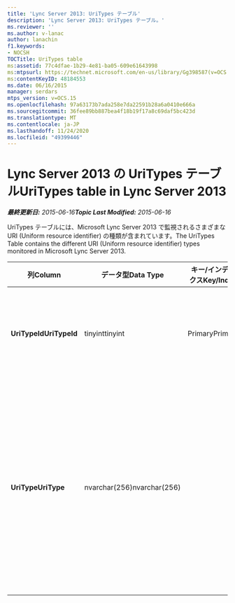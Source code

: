 ```yaml
---
title: 'Lync Server 2013: UriTypes テーブル'
description: 'Lync Server 2013: UriTypes テーブル。'
ms.reviewer: ''
ms.author: v-lanac
author: lanachin
f1.keywords:
- NOCSH
TOCTitle: UriTypes table
ms:assetid: 77c4dfae-1b29-4e81-ba05-609e61643998
ms:mtpsurl: https://technet.microsoft.com/en-us/library/Gg398587(v=OCS.15)
ms:contentKeyID: 48184553
ms.date: 06/16/2015
manager: serdars
mtps_version: v=OCS.15
ms.openlocfilehash: 97a63173b7ada258e7da22591b28a6a0410e666a
ms.sourcegitcommit: 36fee89bb887bea4f18b19f17a8c69daf5bc423d
ms.translationtype: MT
ms.contentlocale: ja-JP
ms.lasthandoff: 11/24/2020
ms.locfileid: "49399446"
---
```

# <a name="uritypes-table-in-lync-server-2013"></a><span data-ttu-id="1f0e4-103">Lync Server 2013 の UriTypes テーブル</span><span class="sxs-lookup"><span data-stu-id="1f0e4-103">UriTypes table in Lync Server 2013</span></span>

<div data-xmlns="http://www.w3.org/1999/xhtml">

<div class="topic" data-xmlns="http://www.w3.org/1999/xhtml" data-msxsl="urn:schemas-microsoft-com:xslt" data-cs="https://msdn.microsoft.com/">

<div data-asp="https://msdn2.microsoft.com/asp">



</div>

<div id="mainSection">

<div id="mainBody"><span data-ttu-id="1f0e4-104">

<span> </span></span><span class="sxs-lookup"><span data-stu-id="1f0e4-104">

<span> </span></span></span>

<span data-ttu-id="1f0e4-105">_**最終更新日:** 2015-06-16_</span><span class="sxs-lookup"><span data-stu-id="1f0e4-105">_**Topic Last Modified:** 2015-06-16_</span></span>

<span data-ttu-id="1f0e4-106">UriTypes テーブルには、Microsoft Lync Server 2013 で監視されるさまざまな URI (Uniform resource identifier) の種類が含まれています。</span><span class="sxs-lookup"><span data-stu-id="1f0e4-106">The UriTypes Table contains the different URI (Uniform resource identifier) types monitored in Microsoft Lync Server 2013.</span></span>


<table>
<colgroup>
<col style="width: 25%" />
<col style="width: 25%" />
<col style="width: 25%" />
<col style="width: 25%" />
</colgroup>
<thead>
<tr class="header">
<th><span data-ttu-id="1f0e4-107">列</span><span class="sxs-lookup"><span data-stu-id="1f0e4-107">Column</span></span></th>
<th><span data-ttu-id="1f0e4-108">データ型</span><span class="sxs-lookup"><span data-stu-id="1f0e4-108">Data Type</span></span></th>
<th><span data-ttu-id="1f0e4-109">キー/インデックス</span><span class="sxs-lookup"><span data-stu-id="1f0e4-109">Key/Index</span></span></th>
<th><span data-ttu-id="1f0e4-110">詳細</span><span class="sxs-lookup"><span data-stu-id="1f0e4-110">Details</span></span></th>
</tr>
</thead>
<tbody>
<tr class="odd">
<td><p><span data-ttu-id="1f0e4-111"><strong>UriTypeId</strong></span><span class="sxs-lookup"><span data-stu-id="1f0e4-111"><strong>UriTypeId</strong></span></span></p></td>
<td><p><span data-ttu-id="1f0e4-112">tinyint</span><span class="sxs-lookup"><span data-stu-id="1f0e4-112">tinyint</span></span></p></td>
<td><p><span data-ttu-id="1f0e4-113">Primary</span><span class="sxs-lookup"><span data-stu-id="1f0e4-113">Primary</span></span></p></td>
<td><p><span data-ttu-id="1f0e4-114">URI 型に割り当てられている一意の識別子。</span><span class="sxs-lookup"><span data-stu-id="1f0e4-114">Unique identifier assigned to a URI type.</span></span></p></td>
</tr>
<tr class="even">
<td><p><span data-ttu-id="1f0e4-115"><strong>UriType</strong></span><span class="sxs-lookup"><span data-stu-id="1f0e4-115"><strong>UriType</strong></span></span></p></td>
<td><p><span data-ttu-id="1f0e4-116">nvarchar(256)</span><span class="sxs-lookup"><span data-stu-id="1f0e4-116">nvarchar(256)</span></span></p></td>
<td></td>
<td><p><span data-ttu-id="1f0e4-117">各種の URI の種類について説明します。</span><span class="sxs-lookup"><span data-stu-id="1f0e4-117">Descriptions of the different URI types.</span></span> <span data-ttu-id="1f0e4-118">有効な値は次のとおりです。</span><span class="sxs-lookup"><span data-stu-id="1f0e4-118">Allowed values are:</span></span></p>
<ul>
<li><p><span data-ttu-id="1f0e4-119">1–電話の Uri</span><span class="sxs-lookup"><span data-stu-id="1f0e4-119">1 – Phone Uri</span></span></p></li>
<li><p><span data-ttu-id="1f0e4-120">0–ユーザー Uri</span><span class="sxs-lookup"><span data-stu-id="1f0e4-120">0 – User Uri</span></span></p></li>
</ul></td>
</tr>
</tbody>
</table><span data-ttu-id="1f0e4-121">


</div>

<span> </span>

</div>

</div>

</span><span class="sxs-lookup"><span data-stu-id="1f0e4-121">


</div>

<span> </span>

</div>

</div>

</span></span></div>

